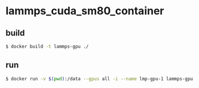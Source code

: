 # lammps_cuda_sm80_container

## build

```bash
$ docker build -t lammps-gpu ./
```

## run

```bash
$ docker run -v $(pwd):/data --gpus all -i --name lmp-gpu-1 lammps-gpu bash -ci 'lmp -in input.in'
```
